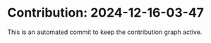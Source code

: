 # Contribution: 2024-12-16-03-47
This is an automated commit to keep the contribution graph active.
